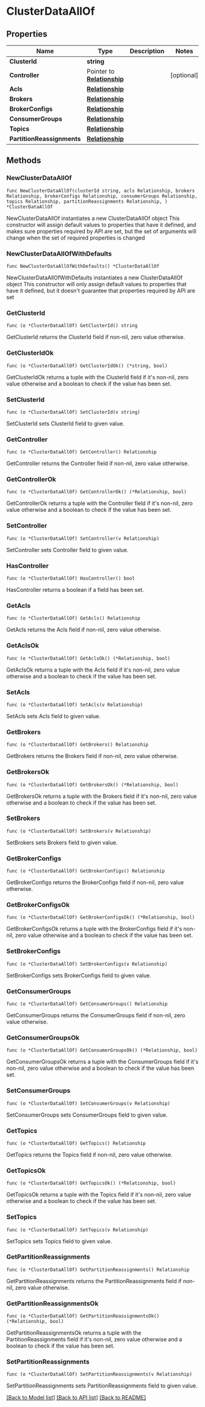 # ClusterDataAllOf

## Properties

Name | Type | Description | Notes
------------ | ------------- | ------------- | -------------
**ClusterId** | **string** |  | 
**Controller** | Pointer to [**Relationship**](Relationship.md) |  | [optional] 
**Acls** | [**Relationship**](Relationship.md) |  | 
**Brokers** | [**Relationship**](Relationship.md) |  | 
**BrokerConfigs** | [**Relationship**](Relationship.md) |  | 
**ConsumerGroups** | [**Relationship**](Relationship.md) |  | 
**Topics** | [**Relationship**](Relationship.md) |  | 
**PartitionReassignments** | [**Relationship**](Relationship.md) |  | 

## Methods

### NewClusterDataAllOf

`func NewClusterDataAllOf(clusterId string, acls Relationship, brokers Relationship, brokerConfigs Relationship, consumerGroups Relationship, topics Relationship, partitionReassignments Relationship, ) *ClusterDataAllOf`

NewClusterDataAllOf instantiates a new ClusterDataAllOf object
This constructor will assign default values to properties that have it defined,
and makes sure properties required by API are set, but the set of arguments
will change when the set of required properties is changed

### NewClusterDataAllOfWithDefaults

`func NewClusterDataAllOfWithDefaults() *ClusterDataAllOf`

NewClusterDataAllOfWithDefaults instantiates a new ClusterDataAllOf object
This constructor will only assign default values to properties that have it defined,
but it doesn't guarantee that properties required by API are set

### GetClusterId

`func (o *ClusterDataAllOf) GetClusterId() string`

GetClusterId returns the ClusterId field if non-nil, zero value otherwise.

### GetClusterIdOk

`func (o *ClusterDataAllOf) GetClusterIdOk() (*string, bool)`

GetClusterIdOk returns a tuple with the ClusterId field if it's non-nil, zero value otherwise
and a boolean to check if the value has been set.

### SetClusterId

`func (o *ClusterDataAllOf) SetClusterId(v string)`

SetClusterId sets ClusterId field to given value.


### GetController

`func (o *ClusterDataAllOf) GetController() Relationship`

GetController returns the Controller field if non-nil, zero value otherwise.

### GetControllerOk

`func (o *ClusterDataAllOf) GetControllerOk() (*Relationship, bool)`

GetControllerOk returns a tuple with the Controller field if it's non-nil, zero value otherwise
and a boolean to check if the value has been set.

### SetController

`func (o *ClusterDataAllOf) SetController(v Relationship)`

SetController sets Controller field to given value.

### HasController

`func (o *ClusterDataAllOf) HasController() bool`

HasController returns a boolean if a field has been set.

### GetAcls

`func (o *ClusterDataAllOf) GetAcls() Relationship`

GetAcls returns the Acls field if non-nil, zero value otherwise.

### GetAclsOk

`func (o *ClusterDataAllOf) GetAclsOk() (*Relationship, bool)`

GetAclsOk returns a tuple with the Acls field if it's non-nil, zero value otherwise
and a boolean to check if the value has been set.

### SetAcls

`func (o *ClusterDataAllOf) SetAcls(v Relationship)`

SetAcls sets Acls field to given value.


### GetBrokers

`func (o *ClusterDataAllOf) GetBrokers() Relationship`

GetBrokers returns the Brokers field if non-nil, zero value otherwise.

### GetBrokersOk

`func (o *ClusterDataAllOf) GetBrokersOk() (*Relationship, bool)`

GetBrokersOk returns a tuple with the Brokers field if it's non-nil, zero value otherwise
and a boolean to check if the value has been set.

### SetBrokers

`func (o *ClusterDataAllOf) SetBrokers(v Relationship)`

SetBrokers sets Brokers field to given value.


### GetBrokerConfigs

`func (o *ClusterDataAllOf) GetBrokerConfigs() Relationship`

GetBrokerConfigs returns the BrokerConfigs field if non-nil, zero value otherwise.

### GetBrokerConfigsOk

`func (o *ClusterDataAllOf) GetBrokerConfigsOk() (*Relationship, bool)`

GetBrokerConfigsOk returns a tuple with the BrokerConfigs field if it's non-nil, zero value otherwise
and a boolean to check if the value has been set.

### SetBrokerConfigs

`func (o *ClusterDataAllOf) SetBrokerConfigs(v Relationship)`

SetBrokerConfigs sets BrokerConfigs field to given value.


### GetConsumerGroups

`func (o *ClusterDataAllOf) GetConsumerGroups() Relationship`

GetConsumerGroups returns the ConsumerGroups field if non-nil, zero value otherwise.

### GetConsumerGroupsOk

`func (o *ClusterDataAllOf) GetConsumerGroupsOk() (*Relationship, bool)`

GetConsumerGroupsOk returns a tuple with the ConsumerGroups field if it's non-nil, zero value otherwise
and a boolean to check if the value has been set.

### SetConsumerGroups

`func (o *ClusterDataAllOf) SetConsumerGroups(v Relationship)`

SetConsumerGroups sets ConsumerGroups field to given value.


### GetTopics

`func (o *ClusterDataAllOf) GetTopics() Relationship`

GetTopics returns the Topics field if non-nil, zero value otherwise.

### GetTopicsOk

`func (o *ClusterDataAllOf) GetTopicsOk() (*Relationship, bool)`

GetTopicsOk returns a tuple with the Topics field if it's non-nil, zero value otherwise
and a boolean to check if the value has been set.

### SetTopics

`func (o *ClusterDataAllOf) SetTopics(v Relationship)`

SetTopics sets Topics field to given value.


### GetPartitionReassignments

`func (o *ClusterDataAllOf) GetPartitionReassignments() Relationship`

GetPartitionReassignments returns the PartitionReassignments field if non-nil, zero value otherwise.

### GetPartitionReassignmentsOk

`func (o *ClusterDataAllOf) GetPartitionReassignmentsOk() (*Relationship, bool)`

GetPartitionReassignmentsOk returns a tuple with the PartitionReassignments field if it's non-nil, zero value otherwise
and a boolean to check if the value has been set.

### SetPartitionReassignments

`func (o *ClusterDataAllOf) SetPartitionReassignments(v Relationship)`

SetPartitionReassignments sets PartitionReassignments field to given value.



[[Back to Model list]](../README.md#documentation-for-models) [[Back to API list]](../README.md#documentation-for-api-endpoints) [[Back to README]](../README.md)


